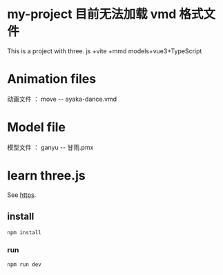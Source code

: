 # my-project 目前无法加载 vmd 格式文件

This is a project with three. js +vite +mmd models+vue3+TypeScript

# Animation files

动画文件 ： move -- ayaka-dance.vmd

# Model file

模型文件 ： ganyu -- 甘雨.pmx

# learn three.js

See [https](https://www.wenjiangs.com/docs/three-js-docs).

## install

```sh
npm install
```

### run

```sh
npm run dev
```
